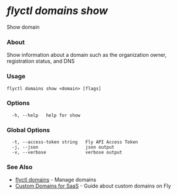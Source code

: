 # _flyctl domains show_

Show domain

### About

Show information about a domain such as the organization owner, registration status, and DNS

### Usage
```
flyctl domains show <domain> [flags]
```

### Options

```
  -h, --help   help for show
```

### Global Options

```
  -t, --access-token string   Fly API Access Token
  -j, --json                  json output
  -v, --verbose               verbose output
```

### See Also

* [flyctl domains](/docs/flyctl/domains/)	 - Manage domains
* [Custom Domains for SaaS](/docs/app-guides/custom-domains-with-fly)   - Guide about custom domains on Fly

